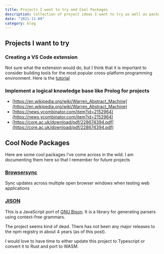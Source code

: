 ```yaml
---
title: Projects I want to try and Cool Packages
description: Collection of project ideas I want to try as well as packages that I want to play around with
date: "2021-11-09"
category: blog
---
```


## Projects I want to try

### Creating a VS Code extension

Not sure what the extension would do, but I think that it is
important to consider building tools for the most popular
cross-platform programming environment. Here is the [tutorial](https://code.visualstudio.com/api/get-started/your-first-extension)

### Implement a logical knowledge base like Prolog for projects

- [https://en.wikipedia.org/wiki/Warren_Abstract_Machine](https://en.wikipedia.org/wiki/Warren_Abstract_Machine)
- [https://news.ycombinator.com/item?id=2152964](https://news.ycombinator.com/item?id=2152964)
- [https://core.ac.uk/download/pdf/228674394.pdf](https://core.ac.uk/download/pdf/228674394.pdf)

## Cool Node Packages

Here are some cool packages I've come across in the wild. I am documenting
them here so that I remember for future projects

### [Browsersync](https://www.browsersync.io/)

Sync updates across multiple open browser windows when testing web
applications

### [JISON](https://github.com/zaach/jison)

This is a JavaScript port of
[GNU Bison]("https://www.gnu.org/software/bison/"). It is a
library for generating parsers using context-free grammars.

The project seems kind of dead. There has not been any major
releases to the npm registry in about 4 years (as of this post).

I would love to have time to either update this project to
Typescript or convert it to Rust and port to WASM.
